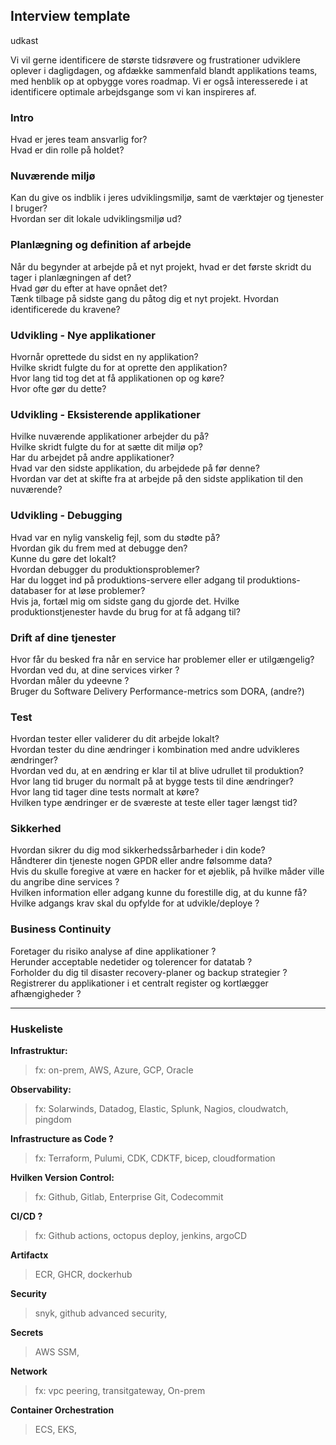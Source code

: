 ## Interview template

udkast

Vi vil gerne identificere de største tidsrøvere og frustrationer udviklere oplever i dagligdagen, og 
afdække sammenfald blandt applikations teams, med henblik op at opbygge vores roadmap.
Vi er også interesserede i at identificere optimale arbejdsgange som vi kan inspireres af.

### Intro  
Hvad er jeres team ansvarlig for?  
Hvad er din rolle på holdet?

### Nuværende miljø  
Kan du give os indblik i jeres udviklingsmiljø, samt de værktøjer og tjenester I bruger?  
Hvordan ser dit lokale udviklingsmiljø ud?

### Planlægning og definition af arbejde  
Når du begynder at arbejde på et nyt projekt, hvad er det første skridt du tager i planlægningen af det?  
Hvad gør du efter at have opnået det?  
Tænk tilbage på sidste gang du påtog dig et nyt projekt. Hvordan identificerede du kravene?

### Udvikling - Nye applikationer  
Hvornår oprettede du sidst en ny applikation?  
Hvilke skridt fulgte du for at oprette den applikation?  
Hvor lang tid tog det at få applikationen op og køre?  
Hvor ofte gør du dette?

### Udvikling - Eksisterende applikationer  
Hvilke nuværende applikationer arbejder du på?  
Hvilke skridt fulgte du for at sætte dit miljø op?  
Har du arbejdet på andre applikationer?  
Hvad var den sidste applikation, du arbejdede på før denne?  
Hvordan var det at skifte fra at arbejde på den sidste applikation til den nuværende?  

### Udvikling - Debugging  
Hvad var en nylig vanskelig fejl, som du stødte på?  
Hvordan gik du frem med at debugge den?  
Kunne du gøre det lokalt?  
Hvordan debugger du produktionsproblemer?  
Har du logget ind på produktions-servere eller adgang til produktions-databaser for at løse problemer?  
Hvis ja, fortæl mig om sidste gang du gjorde det. Hvilke produktionstjenester havde du brug for at få adgang til?  

### Drift af dine tjenester  
Hvor får du besked fra når en service har problemer eller er utilgængelig?  
Hvordan ved du, at dine services virker ?  
Hvordan måler du ydeevne ?  
Bruger du Software Delivery Performance-metrics som DORA, (andre?)  

### Test  
Hvordan tester eller validerer du dit arbejde lokalt?  
Hvordan tester du dine ændringer i kombination med andre udvikleres ændringer?  
Hvordan ved du, at en ændring er klar til at blive udrullet til produktion?  
Hvor lang tid bruger du normalt på at bygge tests til dine ændringer?  
Hvor lang tid tager dine tests normalt at køre?  
Hvilken type ændringer er de sværeste at teste eller tager længst tid?  

### Sikkerhed  
Hvordan sikrer du dig mod sikkerhedssårbarheder i din kode?  
Håndterer din tjeneste nogen GPDR eller andre følsomme data?  
Hvis du skulle foregive at være en hacker for et øjeblik, på hvilke måder ville du angribe dine services ?  
Hvilken information eller adgang kunne du forestille dig, at du kunne få?  
Hvilke adgangs krav skal du opfylde for at udvikle/deploye ?  

### Business Continuity
Foretager du risiko analyse af dine applikationer ?  
Herunder acceptable nedetider og tolerencer for datatab ?  
Forholder du dig til disaster recovery-planer og backup strategier ?  
Registrerer du applikationer i et centralt register og kortlægger afhængigheder ?   


---

### Huskeliste

**Infrastruktur:**  
> fx: on-prem, AWS, Azure, GCP, Oracle     

**Observability:**   
> fx: Solarwinds, Datadog, Elastic, Splunk, Nagios, cloudwatch, pingdom   

**Infrastructure as Code ?**   
> fx: Terraform, Pulumi, CDK, CDKTF, bicep, cloudformation   

**Hvilken Version Control:**   
> fx: Github, Gitlab, Enterprise Git, Codecommit   

**CI/CD ?**  
> fx: Github actions, octopus deploy, jenkins, argoCD   

**Artifactx**   
> ECR, GHCR, dockerhub

**Security**   
> snyk, github advanced security, 

**Secrets**   
> AWS SSM, 

**Network** 
> fx: vpc peering, transitgateway, On-prem  

**Container Orchestration**   
> ECS, EKS, 
